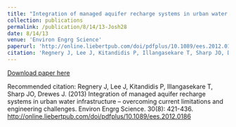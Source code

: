 ```yaml
---
title: "Integration of managed aquifer recharge systems in urban water infrastructure – overcoming current limitations and engineering challenges"
collection: publications
permalink: /publication/8/14/13-Josh28
date: 8/14/13
venue: 'Environ Engrg Science'
paperurl: 'http://online.liebertpub.com/doi/pdfplus/10.1089/ees.2012.0186'
citation: 'Regnery J, Lee J, Kitandidis P, Illangasekare T, Sharp JO, Drewes J. (2013) Integration of managed aquifer recharge systems in urban water infrastructure – overcoming current limitations and engineering challenges. Environ Engrg Science. 30(8): 421-436. http://online.liebertpub.com/doi/pdfplus/10.1089/ees.2012.0186'
---
```


<a href='http://online.liebertpub.com/doi/pdfplus/10.1089/ees.2012.0186'>Download paper here</a>

Recommended citation: Regnery J, Lee J, Kitandidis P, Illangasekare T, Sharp JO, Drewes J. (2013) Integration of managed aquifer recharge systems in urban water infrastructure – overcoming current limitations and engineering challenges. Environ Engrg Science. 30(8): 421-436. http://online.liebertpub.com/doi/pdfplus/10.1089/ees.2012.0186